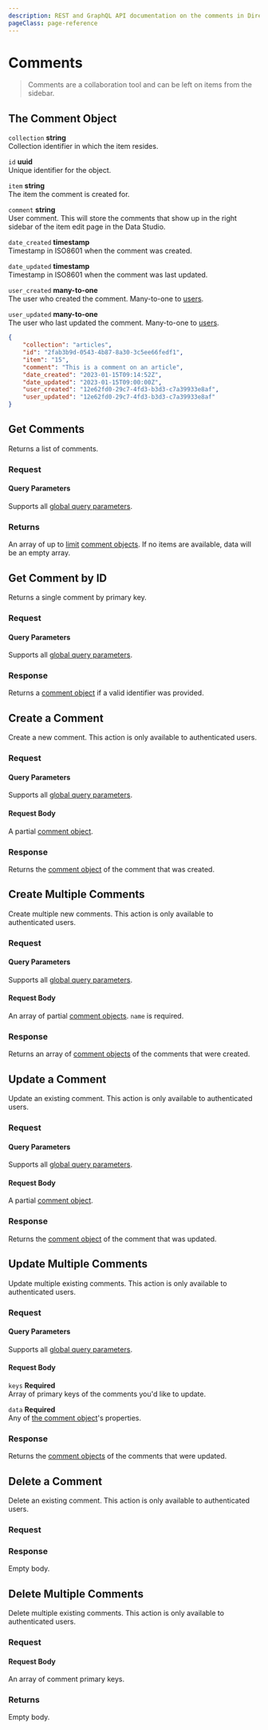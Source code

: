 ```yaml
---
description: REST and GraphQL API documentation on the comments in Directus.
pageClass: page-reference
---
```


# Comments

> Comments are a collaboration tool and can be left on items from the sidebar.

## The Comment Object

`collection` **string**\
Collection identifier in which the item resides.

`id` **uuid**\
Unique identifier for the object.

`item` **string**\
The item the comment is created for.

`comment` **string**\
User comment. This will store the comments that show up in the right sidebar of the item edit page in the Data Studio.

`date_created` **timestamp**\
Timestamp in ISO8601 when the comment was created.

`date_updated` **timestamp**\
Timestamp in ISO8601 when the comment was last updated.

`user_created` **many-to-one**\
The user who created the comment. Many-to-one to [users](/reference/system/users#the-users-object).

`user_updated` **many-to-one**\
The user who last updated the comment. Many-to-one to [users](/reference/system/users#the-users-object).

```json
{
	"collection": "articles",
	"id": "2fab3b9d-0543-4b87-8a30-3c5ee66fedf1",
	"item": "15",
	"comment": "This is a comment on an article",
	"date_created": "2023-01-15T09:14:52Z",
	"date_updated": "2023-01-15T09:00:00Z",
	"user_created": "12e62fd0-29c7-4fd3-b3d3-c7a39933e8af",
	"user_updated": "12e62fd0-29c7-4fd3-b3d3-c7a39933e8af"
}
```

## Get Comments

Returns a list of comments.

### Request

<SnippetToggler :choices="['REST', 'GraphQL', 'SDK']" group="api">
<template #rest>

`GET /comments`

`SEARCH /comments`

If using SEARCH you can provide a [query object](/reference/query) as the body of your request.

[Learn more about SEARCH.](/reference/introduction#search-http-method)

</template>
<template #graphql>

`POST /graphql/system`

```graphql
type Query {
	flows: [directus_comments]
}
```

</template>
<template #sdk>

```js
import { createDirectus, rest, readComments } from '@directus/sdk';

const client = createDirectus('https://directus.example.com').with(rest());

const result = await client.request(readComments(query));
```

</template>
</SnippetToggler>

#### Query Parameters

Supports all [global query parameters](/reference/query).

### Returns

An array of up to [limit](/reference/query#limit) [comment objects](#the-comment-object). If no items are available,
data will be an empty array.

## Get Comment by ID

Returns a single comment by primary key.

### Request

<SnippetToggler :choices="['REST', 'GraphQL', 'SDK']" group="api">
<template #rest>

`GET /comments/:id`

</template>
<template #graphql>

`POST /graphql/system`

```graphql
type Query {
	comment_by_id(id: ID!): directus_comments
}
```

</template>
<template #sdk>

```js
import { createDirectus, rest, readComment } from '@directus/sdk';

const client = createDirectus('directus_project_url').with(rest());

const result = await client.request(readComment(comment_id, query_object));
```

</template>
</SnippetToggler>

#### Query Parameters

Supports all [global query parameters](/reference/query).

### Response

Returns a [comment object](#the-comment-object) if a valid identifier was provided.

## Create a Comment

Create a new comment. This action is only available to authenticated users.

### Request

<SnippetToggler :choices="['REST', 'GraphQL', 'SDK']" group="api">
<template #rest>

`POST /comments`

Provide a [comment object](#the-comment-object) as the body of your request.

</template>
<template #graphql>

`POST /graphql/system`

```graphql
type Mutation {
	create_comments_item(data: create_directus_comments_input): directus_comments
}
```

</template>
<template #sdk>

```js
import { createDirectus, rest, createComment } from '@directus/sdk';

const client = createDirectus('directus_project_url').with(rest());

const result = await client.request(createComment(comment_object));
```

</template>
</SnippetToggler>

#### Query Parameters

Supports all [global query parameters](/reference/query).

#### Request Body

A partial [comment object](#the-comment-object).

### Response

Returns the [comment object](#the-comment-object) of the comment that was created.

## Create Multiple Comments

Create multiple new comments. This action is only available to authenticated users.

### Request

<SnippetToggler :choices="['REST', 'GraphQL', 'SDK']" group="api">
<template #rest>

`POST /comments`

Provide an array of [comment objects](#the-comment-object) as the body of your request.

</template>
<template #graphql>

`POST /graphql/system`

```graphql
type Mutation {
	create_comments_items(data: [create_directus_comments_input]): [directus_comments]
}
```

</template>
<template #sdk>

```js
import { createDirectus, rest, createComments } from '@directus/sdk';

const client = createDirectus('directus_project_url').with(rest());

const result = await client.request(createComments(comment_object_array));
```

</template>
</SnippetToggler>

#### Query Parameters

Supports all [global query parameters](/reference/query).

#### Request Body

An array of partial [comment objects](#the-comment-object). `name` is required.

### Response

Returns an array of [comment objects](#the-comment-object) of the comments that were created.

## Update a Comment

Update an existing comment. This action is only available to authenticated users.

### Request

<SnippetToggler :choices="['REST', 'GraphQL', 'SDK']" group="api">
<template #rest>

`PATCH /comments/:id`

Provide a partial [comment object](#the-comment-object) as the body of your request.

</template>
<template #graphql>

`POST /graphql/system`

```graphql
type Mutation {
	update_comments_item(id: ID!, data: update_directus_comments_input): directus_comments
}
```

</template>
<template #sdk>

```js
import { createDirectus, rest, updateComment } from '@directus/sdk';

const client = createDirectus('directus_project_url').with(rest());

const result = await client.request(updateComment(comment_id, partial_comment_object));
```

</template>
</SnippetToggler>

#### Query Parameters

Supports all [global query parameters](/reference/query).

#### Request Body

A partial [comment object](#the-comment-object).

### Response

Returns the [comment object](#the-comment-object) of the comment that was updated.

## Update Multiple Comments

Update multiple existing comments. This action is only available to authenticated users.

### Request

<SnippetToggler :choices="['REST', 'GraphQL', 'SDK']" group="api">
<template #rest>

`PATCH /comments`

```json
{
	"keys": comment_id_array,
	"data": partial_comment_objects
}
```

</template>
<template #graphql>

`POST /graphql/system`

```graphql
type Mutation {
	update_comments_items(ids: [ID!]!, data: update_directus_comments_input): [directus_comments]
}
```

</template>
<template #sdk>

```js
import { createDirectus, rest, updateComments } from '@directus/sdk';

const client = createDirectus('directus_project_url').with(rest());

const result = await client.request(updateComments(comment_id_array, partial_comment_object));
```

</template>
</SnippetToggler>

#### Query Parameters

Supports all [global query parameters](/reference/query).

#### Request Body

`keys` **Required**\
Array of primary keys of the comments you'd like to update.

`data` **Required**\
Any of [the comment object](#the-comment-object)'s properties.

### Response

Returns the [comment objects](#the-comment-object) of the comments that were updated.

## Delete a Comment

Delete an existing comment. This action is only available to authenticated users.

### Request

<SnippetToggler :choices="['REST', 'GraphQL', 'SDK']" group="api">
<template #rest>

`DELETE /comments/:id`

</template>
<template #graphql>

`POST /graphql/system`

```graphql
type Mutation {
	delete_comments_item(id: ID!): delete_one
}
```

</template>
<template #sdk>

```js
import { createDirectus, rest, deleteComment } from '@directus/sdk';

const client = createDirectus('directus_project_url').with(rest());

const result = await client.request(deleteComment(comment_id));
```

</template>
</SnippetToggler>

### Response

Empty body.

## Delete Multiple Comments

Delete multiple existing comments. This action is only available to authenticated users.

### Request

<SnippetToggler :choices="['REST', 'GraphQL', 'SDK']" group="api">
<template #rest>

`DELETE /comments`

Provide an array of item IDs as your request body.

</template>
<template #graphql>

`POST /graphql/system`

```graphql
type Mutation {
	delete_comments_items(ids: [ID!]!): delete_many
}
```

</template>
<template #sdk>

```js
import { createDirectus, rest, deleteComments } from '@directus/sdk';

const client = createDirectus('directus_project_url').with(rest());

const result = await client.request(deleteComments(comment_id_array));
```

</template>
</SnippetToggler>

#### Request Body

An array of comment primary keys.

### Returns

Empty body.
